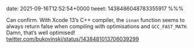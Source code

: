 date: 2021-09-16T12:52:54+0000
tweet: 1438486048783355917
%%%

Can confirm. With Xcode 13’s C++ compiler, the `isnan` function seems to always return false when compiling with optimisations and `GCC_FAST_MATH`. Damn, that’s well optimised! [twitter.com/bukovinski/status/1438481013706039299](https://twitter.com/bukovinski/status/1438481013706039299)
